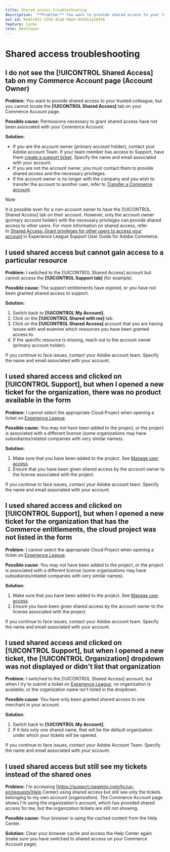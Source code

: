 ```yaml
---
title: Shared access troubleshooting
description: '**Problem:** You want to provide shared access to your trusted colleague but you cannot locate the **Shared Access** tab on your Commerce Account page.'
exl-id: 9e03c031-2359-42a6-9de4-943451a16456
feature: Cache
role: Developer
---
```

# Shared access troubleshooting

## I do not see the [!UICONTROL Shared Access] tab on my Commerce Account page (Account Owner)

 **Problem:** You want to provide shared access to your trusted colleague, but you cannot locate the **[!UICONTROL Shared Access]** tab on your Commerce Account page.

 **Possible cause:** Permissions necessary to grant shared access have not been associated with your Commerce Account.

 **Solution:** 

 * If you are the account owner (primary account holder), contact your Adobe account Team. If your team member has access to Support, have them [create a support ticket](https://experienceleague.adobe.com/en/docs/commerce-knowledge-base/kb/help-center-guide/magento-help-center-user-guide#merchant-not-displayed). Specify the name and email associated with your account.
 * If you are not the account owner, you must contact them to provide shared access and the necessary privileges.
 * If the account owner is no longer with the company and you wish to transfer the account to another user, refer to [Transfer a Commerce account](https://experienceleague.adobe.com/en/docs/commerce-admin/start/commerce-account/commerce-account-transfer).

 >[!NOTE]
 >
 >It is possible even for a non-account owner to have the [!UICONTROL Shared Access] tab on their account. However, only the account owner (primary account holder) with the necessary privileges can provide shared access to other users. For more information on shared access, refer to [Shared Access: Grant privileges for other users to access your account](https://experienceleague.adobe.com/en/docs/commerce-knowledge-base/kb/help-center-guide/magento-help-center-user-guide#shared-access) in Experience League Support User Guide for Adobe Commerce.

## I used shared access but cannot gain access to a particular resource

 **Problem:** I switched to the [!UICONTROL Shared Access] account but cannot access the **[!UICONTROL Support tab]** (for example).

 **Possible cause:** The support entitlements have expired, or you have not been granted shared access to support.

 **Solution:** 

 1. Switch back to **[!UICONTROL My Account]**.
 1. Click on the **[!UICONTROL Shared with me]** tab.
 1. Click on the **[!UICONTROL Shared Access]** account that you are having issues with and examine which resources you have been granted access to.
 1. If the specific resource is missing, reach out to the account owner (primary account holder).
 
 If you continue to face issues, contact your Adobe account team. Specify the name and email associated with your account.

## I used shared access and clicked on [!UICONTROL Support], but when I opened a new ticket for the organization, there was no product available in the form

 **Problem:** I cannot select the appropriate Cloud Project when opening a ticket on [Experience League](https://experienceleague.adobe.com/home#support).

 **Possible cause:** You may not have been added to the project, or the project is associated with a different license (some organizations may have subsidiaries/related companies with very similar names).

 **Solution:** 

 1. Make sure that you have been added to the project. See [Manage user access](https://experienceleague.adobe.com/en/docs/commerce-cloud-service/user-guide/project/user-access). 
 1. Ensure that you have been given shared access by the account owner to the license associated with the project.

 If you continue to face issues, contact your Adobe account team. Specify the name and email associated with your account.

## I used shared access and clicked on [!UICONTROL Support], but when I opened a new ticket for the organization that has the Commerce entitlements, the cloud project was not listed in the form

 **Problem**: I cannot select the appropriate Cloud Project when opening a ticket on [Experience League](https://experienceleague.adobe.com/home#support).

 **Possible cause**: You may not have been added to the project, or the project is associated with a different license (some organizations may have subsidiaries/related companies with very similar names).

 **Solution**:

 1. Make sure that you have been added to the project. See [Manage user access](https://experienceleague.adobe.com/en/docs/commerce-cloud-service/user-guide/project/user-access).
 1. Ensure you have been given shared access by the account owner to the license associated with the project.

 If you continue to face issues, contact your Adobe account team. Specify the name and email associated with your account.

## I used shared access and clicked on [!UICONTROL Support], but when I opened a new ticket, the [!UICONTROL Organization] dropdown was not displayed or didn't list that organization

 **Problem**: I switched to the [!UICONTROL Shared Access] account, but when I try to submit a ticket on [Experience League](https://experienceleague.adobe.com/home#support), no organization is available, or the organization name isn't listed in the dropdown.

 **Possible cause**: You have only been granted shared access to one merchant in your account.

 **Solution**: 

 1. Switch back to **[!UICONTROL My Account]**.
 1. If it lists only one shared name, that will be the default organization under which your tickets will be opened.
 
 If you continue to face issues, contact your Adobe Account Team. Specify the name and email associated with your account.

## I used shared access but still see my tickets instead of the shared ones

 **Problem:** I'm accessing [https://support.magento.com/hc/us-en/requests|Help Center] using shared access but still see only the tickets belonging to my own account (organization). The Commerce Account page shows I'm using the organization's account, which has provided shared access for me, but the organization tickets are still not showing.

 **Possible cause:** Your browser is using the cached content from the Help Center.

 **Solution:** Clear your browser cache and access the Help Center again (make sure you have switched to shared access on your Commerce Account page).
